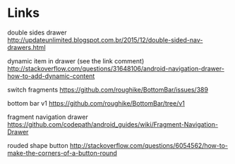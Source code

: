 # Links

double sides drawer
http://updateunlimited.blogspot.com.br/2015/12/double-sided-nav-drawers.html

dynamic item in drawer (see the link comment)
http://stackoverflow.com/questions/31648106/android-navigation-drawer-how-to-add-dynamic-content

switch fragments
https://github.com/roughike/BottomBar/issues/389

bottom bar v1
https://github.com/roughike/BottomBar/tree/v1

fragment navigation drawer
https://github.com/codepath/android_guides/wiki/Fragment-Navigation-Drawer

rouded shape button
http://stackoverflow.com/questions/6054562/how-to-make-the-corners-of-a-button-round
